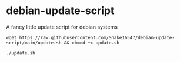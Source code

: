 # debian-update-script
A fancy little update script for debian systems

```
wget https://raw.githubusercontent.com/Snake16547/debian-update-script/main/update.sh && chmod +x update.sh
```
```
./update.sh
```
